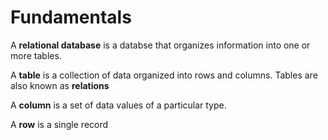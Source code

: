 # Fundamentals

A **relational database** is a databse that organizes information into one or more tables.

A **table** is a collection of data organized into rows and columns. Tables are also known as **relations**

 A **column** is a set of data values of a particular type. 
 
 A **row** is a single record